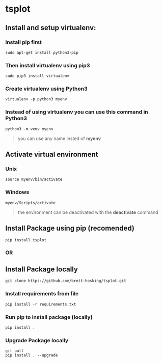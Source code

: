 # tsplot

## Install and setup virtualenv:

### Install **pip** first

    sudo apt-get install python3-pip

### Then install **virtualenv** using pip3

    sudo pip3 install virtualenv 

### Create virtualenv using Python3
    virtualenv -p python3 myenv

### Instead of using virtualenv you can use this command in Python3
    python3 -m venv myenv

>you can use any name insted of **myenv**

## Activate virtual environment

### Unix

    source myenv/bin/activate

### Windows 

    myenv/Scripts/activate
    
>the environment can be deactivated with the **deactivate** command

## Install Package using **pip** (recomended)
    pip install tsplot 

### OR

## Install Package locally
    git clone https://github.com/brett-hosking/tsplot.git

### Install requirements from file 
    pip install -r requirements.txt


### Run pip to install package (locally)
    pip install . 

### Upgrade Package locally
    git pull
    pip install . --upgrade